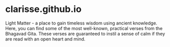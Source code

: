 # clarisse.github.io
Light Matter - a place to gain timeless wisdom using ancient knowledge. Here, you can find some of the most well-known, practical verses from the Bhagavad Gita. These verses are guaranteed to instil a sense of calm if they are read with an open heart and mind.
